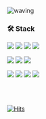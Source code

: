 ![waving](https://capsule-render.vercel.app/api?type=waving&height=200&text=Hi👋&fontAlign=80&fontAlignY=40&color=gradient&customColorList=0,13,11,11,2,3)


### 🛠 Stack
  <div>
    <p>
      <img src="https://img.shields.io/badge/HTML5-E34F26?style=flat-square&logo=HTML5&logoColor=white"/>
      <img src="https://img.shields.io/badge/CSS3-1572B6?style=flat-square&logo=CSS3&logoColor=white"/>
      <img src="https://img.shields.io/badge/SCSS-CC6699?style=flat-square&logo=sass&logoColor=white"/>
      <img src="https://img.shields.io/badge/JavaScript-F7DF1E?style=flat-square&logo=JavaScript&logoColor=white"/>
    </p>
    <p>
      <img src="https://img.shields.io/badge/React-61DAFB?style=flat-square&logo=React&logoColor=white"/>
      <img src="https://img.shields.io/badge/Redux-764ABC?style=flat-square&logo=Redux&logoColor=white"/>
      <img src="https://img.shields.io/badge/StyledComponents-DB7093?style=flat-square&logo=styledcomponents&logoColor=white"/>
    </p>
     <p>
      <img src="https://img.shields.io/badge/Node.js-339933?style=flat-square&logo=Node.js&logoColor=white"/>
      <img src="https://img.shields.io/badge/Express-000000?style=flat-square&logo=Express&logoColor=white"/>
      <img src="https://img.shields.io/badge/MySQL-4479A1?style=flat-square&logo=MySQL&logoColor=white"/>
      <img src="https://img.shields.io/badge/Firebase-FFCA28?style=flat-square&logo=Firebase&logoColor=white"/>
    <p/>
  </div>
  
<br/>
<br/>


[![Hits](https://hits.seeyoufarm.com/api/count/incr/badge.svg?url=https%3A%2F%2Fgithub.com%2FByeongminLee%2Fhit-counter&count_bg=%23E973F9&title_bg=%23686767&icon=github.svg&icon_color=%23E5E5E5&title=hits&edge_flat=false)](https://github.com/ByeongminLee)

